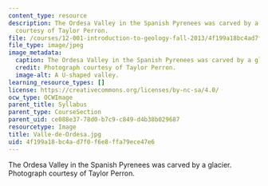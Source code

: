 ```yaml
---
content_type: resource
description: The Ordesa Valley in the Spanish Pyrenees was carved by a glacier. Photograph
  courtesy of Taylor Perron.
file: /courses/12-001-introduction-to-geology-fall-2013/4f199a18bc4ad7f0f6e8ffa79ece47e6_Valle-de-Ordesa.jpg
file_type: image/jpeg
image_metadata:
  caption: The Ordesa Valley in the Spanish Pyrenees was carved by a glacier.
  credit: Photograph courtesy of Taylor Perron.
  image-alt: A U-shaped valley.
learning_resource_types: []
license: https://creativecommons.org/licenses/by-nc-sa/4.0/
ocw_type: OCWImage
parent_title: Syllabus
parent_type: CourseSection
parent_uid: ce088e37-78d0-b7c9-c849-d4b38b029687
resourcetype: Image
title: Valle-de-Ordesa.jpg
uid: 4f199a18-bc4a-d7f0-f6e8-ffa79ece47e6
---
```

The Ordesa Valley in the Spanish Pyrenees was carved by a glacier. Photograph courtesy of Taylor Perron.